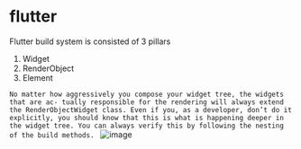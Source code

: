 # flutter

Flutter build system is consisted of 3 pillars
1. Widget
2. RenderObject
3. Element

`No matter how aggressively you compose your widget tree, the widgets that are ac‐
tually responsible for the rendering will always extend the RenderObjectWidget
class. Even if you, as a developer, don’t do it explicitly, you should know that this is
what is happening deeper in the widget tree. You can always verify this by following
the nesting of the build methods.
`
![image](https://github.com/user-attachments/assets/ccade6ee-2120-4831-948b-323dd813b11c)

